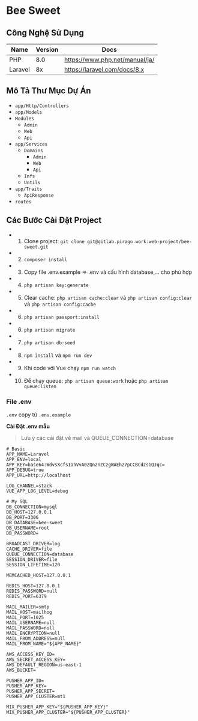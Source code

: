 # Bee Sweet

## Công Nghệ Sử Dụng


| Name | Version | Docs |
| --- | --- | --- |
| PHP | 8.0 | https://www.php.net/manual/ja/ |
| Laravel | 8x | https://laravel.com/docs/8.x |



## Mô Tả Thư Mục Dự Án

- `app/Http/Controllers`
- `app/Models`
- `Modules`
    - `Admin`
    - `Web`
    - `Api`
- `app/Services`
    - `Domains`
        - `Admin`
        - `Web`
        - `Api`
    - `Infs`
    - `Untils`
- `app/Traits`
    - `ApiResponse`  
- `routes`

## Các Bước Cài Đặt Project
- 1. Clone project: `git clone git@gitlab.pirago.work:web-project/bee-sweet.git`
- 2. `composer install`
- 3. Copy file .env.example => .env và cấu hình database,... cho phù hợp
- 4. `php artisan key:generate`
- 5. Clear cache: `php artisan cache:clear` và `php artisan config:clear` và `php artisan config:cache`
- 6. `php artisan passport:install`
- 6. `php artisan migrate`
- 7. `php artisan db:seed`
- 8. `npm install` và `npm run dev`
- 9. Khi code với Vue chạy `npm run watch`
- 10. Để chạy queue: `php artisan queue:work` hoặc `php artisan queue:listen`

### File .env
`.env` copy từ `.env.example`

**Cài Đặt .env mẫu**
> Lưu ý các cài đặt về mail và QUEUE_CONNECTION=database

```dotenv
# Basic
APP_NAME=Laravel
APP_ENV=local
APP_KEY=base64:WdvsXcfsIahVvA0ZQnznZCzgWAEh27pCCBCdzsGQJqc=
APP_DEBUG=true
APP_URL=http://localhost

LOG_CHANNEL=stack
VUE_APP_LOG_LEVEL=debug

# My SQL
DB_CONNECTION=mysql
DB_HOST=127.0.0.1
DB_PORT=3306
DB_DATABASE=bee-sweet
DB_USERNAME=root
DB_PASSWORD=

BROADCAST_DRIVER=log
CACHE_DRIVER=file
QUEUE_CONNECTION=database
SESSION_DRIVER=file
SESSION_LIFETIME=120

MEMCACHED_HOST=127.0.0.1

REDIS_HOST=127.0.0.1
REDIS_PASSWORD=null
REDIS_PORT=6379

MAIL_MAILER=smtp
MAIL_HOST=mailhog
MAIL_PORT=1025
MAIL_USERNAME=null
MAIL_PASSWORD=null
MAIL_ENCRYPTION=null
MAIL_FROM_ADDRESS=null
MAIL_FROM_NAME="${APP_NAME}"

AWS_ACCESS_KEY_ID=
AWS_SECRET_ACCESS_KEY=
AWS_DEFAULT_REGION=us-east-1
AWS_BUCKET=

PUSHER_APP_ID=
PUSHER_APP_KEY=
PUSHER_APP_SECRET=
PUSHER_APP_CLUSTER=mt1

MIX_PUSHER_APP_KEY="${PUSHER_APP_KEY}"
MIX_PUSHER_APP_CLUSTER="${PUSHER_APP_CLUSTER}"
```
